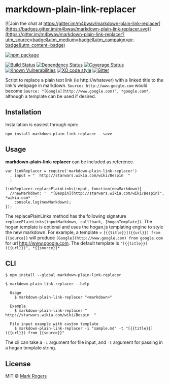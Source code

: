 # markdown-plain-link-replacer

[![Join the chat at https://gitter.im/m4bwav/markdown-plain-link-replacer](https://badges.gitter.im/m4bwav/markdown-plain-link-replacer.svg)](https://gitter.im/m4bwav/markdown-plain-link-replacer?utm_source=badge&utm_medium=badge&utm_campaign=pr-badge&utm_content=badge)

[![npm package](https://nodei.co/npm/markdown-plain-link-replacer.png?downloads=true&downloadRank=true&stars=true)](https://nodei.co/npm/markdown-plain-link-replacer/)

[![Build Status](https://img.shields.io/travis/m4bwav/markdown-plain-link-replacer/master.svg)](https://travis-ci.org/m4bwav/markdown-plain-link-replacer)
[![Dependency Status](https://david-dm.org/m4bwav/markdown-plain-link-replacer.svg)](https://david-dm.org/m4bwav/markdown-plain-link-replacer)
[![Coverage Status](https://img.shields.io/coveralls/m4bwav/markdown-plain-link-replacer/master.svg)](https://coveralls.io/github/m4bwav/markdown-plain-link-replacer?branch=master)
[![Known Vulnerabilities](https://snyk.io/test/npm/markdown-plain-link-replacer/badge.svg?style=flat-square)](https://snyk.io/test/npm/markdown-plain-link-replacer)
[![XO code style](https://img.shields.io/badge/code_style-XO-5ed9c7.svg)](https://github.com/sindresorhus/xo)
[![Gitter](https://badges.gitter.im/m4bwav/markdown-plain-link-replacer.svg)](https://gitter.im/m4bwav/markdown-plain-link-replacer?utm_source=badge&utm_medium=badge&utm_campaign=pr-badge)


Script to replace a plain text link (ie http://whatever) with a linked title to the link's webpage in markdown.
`Source: http://www.google.com` would become `Source: "[Google](http://www.google.com)", *google.com*`, although a template 
can be used if desired. 


## Installation

Installation is easiest through npm:

`npm install markdown-plain-link-replacer --save`


## Usage

**markdown-plain-link-replacer** can be included as reference.

```
var linkReplacer = require('markdown-plain-link-replacer')
  , input = "  http://starwars.wikia.com/wiki/Bespin  "
  ;

linkReplacer.replacePlainLinks(input, function(newMarkdown){
  //newMarkdown: '  "[Bespin](http://starwars.wikia.com/wiki/Bespin)", *wikia.com*  '
	console.log(newMarkdown);
});
```
   
   
   
The replacePlainLinks method has the following signature `replacePlainLinks(inputMarkdown, calllback, [hoganTemplate])`.
The hogan template is optional and uses the hogan.js templating engine to style the new markdown.
For example, a template = `[{{title}}]({{url}}) from {{source}}` will produce 
`[Google](http://www.google.com) from google.com` 
for url http://www.google.com.  The default template is `"[{{title}}]({{url}})", *{{source}}*`


## CLI

```
$ npm install --global markdown-plain-link-replacer
```

```
$ markdown-plain-link-replacer --help

  Usage
    $ markdown-plain-link-replacer "<markdown>"

  Example
    $ markdown-plain-link-replacer "  http://starwars.wikia.com/wiki/Bespin  "
  
  File input example with custom template
    $ markdown-plain-link-replacer -i "sample.md" -t "[{{title}}]({{url}}) from {{source}}"
```
  
  
The cli can take a `-i` argument for file input, and `-t` argument for passing in a hogan template string.


## License

MIT © [Mark Rogers](http://www.markdavidrogers.com)
